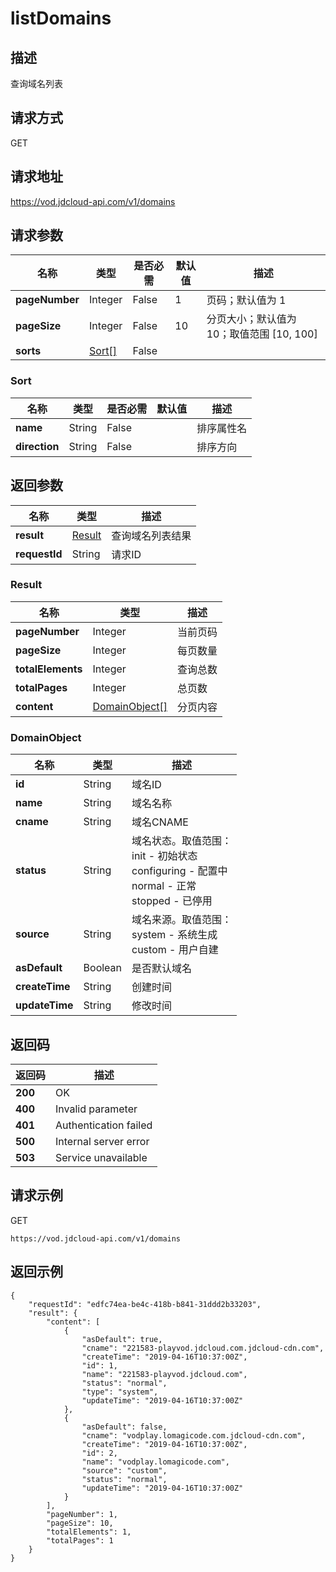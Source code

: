 # listDomains


## 描述
查询域名列表

## 请求方式
GET

## 请求地址
https://vod.jdcloud-api.com/v1/domains


## 请求参数
|名称|类型|是否必需|默认值|描述|
|---|---|---|---|---|
|**pageNumber**|Integer|False|1|页码；默认值为 1|
|**pageSize**|Integer|False|10|分页大小；默认值为 10；取值范围 [10, 100]|
|**sorts**|[Sort[]](listdomains#sort)|False| | |

### <div id="sort">Sort</div>
|名称|类型|是否必需|默认值|描述|
|---|---|---|---|---|
|**name**|String|False| |排序属性名|
|**direction**|String|False| |排序方向|

## 返回参数
|名称|类型|描述|
|---|---|---|
|**result**|[Result](listdomains#result)|查询域名列表结果|
|**requestId**|String|请求ID|

### <div id="result">Result</div>
|名称|类型|描述|
|---|---|---|
|**pageNumber**|Integer|当前页码|
|**pageSize**|Integer|每页数量|
|**totalElements**|Integer|查询总数|
|**totalPages**|Integer|总页数|
|**content**|[DomainObject[]](listdomains#domainobject)|分页内容|
### <div id="domainobject">DomainObject</div>
|名称|类型|描述|
|---|---|---|
|**id**|String|域名ID|
|**name**|String|域名名称|
|**cname**|String|域名CNAME|
|**status**|String|域名状态。取值范围：<br>  init - 初始状态<br>  configuring - 配置中<br>  normal - 正常<br>  stopped - 已停用<br>|
|**source**|String|域名来源。取值范围：<br>  system - 系统生成<br>  custom - 用户自建<br>|
|**asDefault**|Boolean|是否默认域名|
|**createTime**|String|创建时间|
|**updateTime**|String|修改时间|

## 返回码
|返回码|描述|
|---|---|
|**200**|OK|
|**400**|Invalid parameter|
|**401**|Authentication failed|
|**500**|Internal server error|
|**503**|Service unavailable|

## 请求示例
GET
```
https://vod.jdcloud-api.com/v1/domains

```

## 返回示例
```
{
    "requestId": "edfc74ea-be4c-418b-b841-31ddd2b33203", 
    "result": {
        "content": [
            {
                "asDefault": true, 
                "cname": "221583-playvod.jdcloud.com.jdcloud-cdn.com", 
                "createTime": "2019-04-16T10:37:00Z", 
                "id": 1, 
                "name": "221583-playvod.jdcloud.com", 
                "status": "normal", 
                "type": "system", 
                "updateTime": "2019-04-16T10:37:00Z"
            }, 
            {
                "asDefault": false, 
                "cname": "vodplay.lomagicode.com.jdcloud-cdn.com", 
                "createTime": "2019-04-16T10:37:00Z", 
                "id": 2, 
                "name": "vodplay.lomagicode.com", 
                "source": "custom", 
                "status": "normal", 
                "updateTime": "2019-04-16T10:37:00Z"
            }
        ], 
        "pageNumber": 1, 
        "pageSize": 10, 
        "totalElements": 1, 
        "totalPages": 1
    }
}
```
